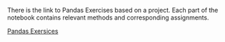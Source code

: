There is the link to Pandas Exercises based on a project. Each part of the notebook contains relevant methods and corresponding assignments.

[Pandas Exersices](https://github.com/HamidBekamiri/Data_Science_Handbook/blob/main/Exercises_06092022.ipynb)
